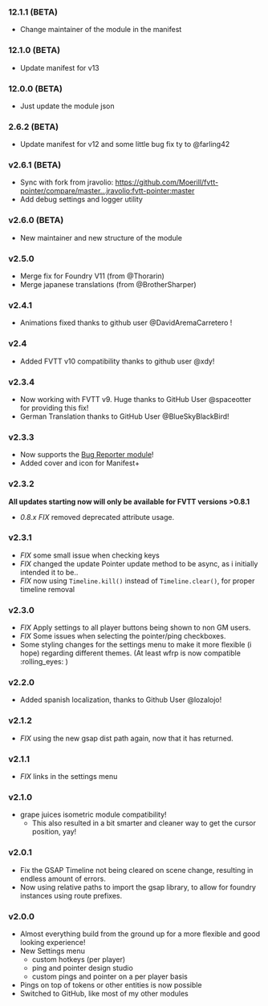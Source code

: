 ### 12.1.1 (BETA)

- Change maintainer of the module in the manifest

### 12.1.0 (BETA)

- Update manifest for v13

### 12.0.0 (BETA)

- Just update the module json

### 2.6.2 (BETA)

- Update manifest for v12 and some little bug fix ty to @farling42

### v2.6.1 (BETA)

- Sync with fork from jravolio: https://github.com/Moerill/fvtt-pointer/compare/master...jravolio:fvtt-pointer:master
- Add debug settings and logger utility

### v2.6.0 (BETA)

- New maintainer and new structure of the module

### v2.5.0

- Merge fix for Foundry V11 (from @Thorarin)
- Merge japanese translations (from @BrotherSharper)

### v2.4.1

- Animations fixed thanks to github user @DavidAremaCarretero !

### v2.4

- Added FVTT v10 compatibility thanks to github user @xdy!

### v2.3.4

- Now working with FVTT v9. Huge thanks to GitHub User @spaceotter for providing this fix!
- German Translation thanks to GitHub User @BlueSkyBlackBird!

### v2.3.3

- Now supports the [Bug Reporter module](https://www.foundryvtt-hub.com/package/bug-reporter/)!
- Added cover and icon for Manifest+

### v2.3.2

**All updates starting now will only be available for FVTT versions >0.8.1**

- _0.8.x FIX_ removed deprecated attribute usage.

### v2.3.1

- _FIX_ some small issue when checking keys
- _FIX_ changed the update Pointer update method to be async, as i initially intended it to be..
- _FIX_ now using `Timeline.kill()` instead of `Timeline.clear()`, for proper timeline removal

### v2.3.0

- _FIX_ Apply settings to all player buttons being shown to non GM users.
- _FIX_ Some issues when selecting the pointer/ping checkboxes.
- Some styling changes for the settings menu to make it more flexible (i hope) regarding different themes. (At least wfrp is now compatible :rolling_eyes: )

### v2.2.0

- Added spanish localization, thanks to Github User @lozalojo!

### v2.1.2

- _FIX_ using the new gsap dist path again, now that it has returned.

### v2.1.1

- _FIX_ links in the settings menu

### v2.1.0

- grape juices isometric module compatibility!
  - This also resulted in a bit smarter and cleaner way to get the cursor position, yay!

### v2.0.1

- Fix the GSAP Timeline not being cleared on scene change, resulting in endless amount of errors.
- Now using relative paths to import the gsap library, to allow for foundry instances using route prefixes.

### v2.0.0

- Almost everything build from the ground up for a more flexible and good looking experience!
- New Settings menu
  - custom hotkeys (per player)
  - ping and pointer design studio
  - custom pings and pointer on a per player basis
- Pings on top of tokens or other entities is now possible
- Switched to GitHub, like most of my other modules
